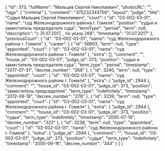 {
    "id": 373,
    "fullName": "Мальцев Сергей Николаевич",
    "photoURL": "",
    "tags": [
        "criminal"
    ],
    "comment": "375232343700",
    "layout": "judge",
    "title": "Судья Мальцев Сергей Николаевич",
    "court": {
        "id": "03-002-03-01",
        "name": "суд Железнодорожного района г. Гомеля",
        "position": "судья и заместитель председателя суда",
        "termType": "period",
        "term": null,
        "description": "c 31.07.2017, , по указу 268",
        "timestamp": "31.07.2017"
    },
    "previousCourt": {
        "id": "03-002-03-01",
        "name": "суд Железнодорожного района г. Гомеля"
    },
    "career": [
        {
            "id": 58803,
            "term": null,
            "type": "appointed",
            "court": {
                "id": "03-002-03-01",
                "name": "суд Железнодорожного района г. Гомеля"
            },
            "extra": [],
            "comment": "",
            "house_id": "03-002-03-01",
            "judge_id": 373,
            "position": "судья и заместитель председателя суда",
            "term_type": "period",
            "timestamp": "2017-07-31",
            "decree_number": "268"
        },
        {
            "id": 3240,
            "term": null,
            "type": "appointed",
            "court": {
                "id": "03-002-03-01",
                "name": "суд Железнодорожного района г. Гомеля"
            },
            "extra": {
                "judge_id": 2944
            },
            "comment": "",
            "house_id": "03-002-03-01",
            "judge_id": 373,
            "position": "заместитель председателя",
            "term_type": "indefinitely",
            "timestamp": "2012-06-18",
            "decree_number": "278"
        },
        {
            "id": 3239,
            "term": null,
            "type": "appointed",
            "court": {
                "id": "03-002-03-01",
                "name": "суд Железнодорожного района г. Гомеля"
            },
            "extra": {
                "judge_id": 2944
            },
            "comment": "",
            "house_id": "03-002-03-01",
            "judge_id": 373,
            "position": "судья",
            "term_type": "indefinitely",
            "timestamp": "2005-07-19",
            "decree_number": "323"
        },
        {
            "id": 3238,
            "term": null,
            "type": "appointed",
            "court": {
                "id": "03-002-03-01",
                "name": "суд Железнодорожного района г. Гомеля"
            },
            "extra": {
                "judge_id": 2944
            },
            "comment": "",
            "house_id": "03-002-03-01",
            "judge_id": 373,
            "position": "судья",
            "term_type": "indefinitely",
            "timestamp": "2000-06-16",
            "decree_number": "344"
        }
    ]
}